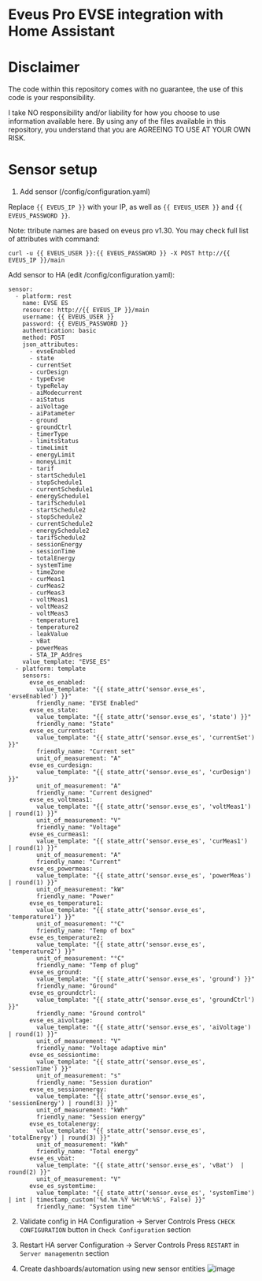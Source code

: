 # Eveus Pro EVSE integration with Home Assistant

# Disclaimer
The code within this repository comes with no guarantee, the use of this code is your responsibility.

I take NO responsibility and/or liability for how you choose to use information available here. By using any of the files available in this repository, you understand that you are AGREEING TO USE AT YOUR OWN RISK.

# Sensor setup

1. Add sensor (/config/configuration.yaml)

Replace `{{ EVEUS_IP }}` with your IP, as well as `{{ EVEUS_USER }}` and `{{ EVEUS_PASSWORD }}`.

Note: ttribute names are based on eveus pro v1.30. You may check full list of attributes with command:
```
curl -u {{ EVEUS_USER }}:{{ EVEUS_PASSWORD }} -X POST http://{{ EVEUS_IP }}/main
```
Add sensor to HA (edit /config/configuration.yaml):
```
sensor:
  - platform: rest
    name: EVSE ES
    resource: http://{{ EVEUS_IP }}/main
    username: {{ EVEUS_USER }}
    password: {{ EVEUS_PASSWORD }}
    authentication: basic
    method: POST
    json_attributes:
      - evseEnabled
      - state
      - currentSet
      - curDesign
      - typeEvse
      - typeRelay
      - aiModecurrent
      - aiStatus
      - aiVoltage
      - aiPatameter
      - ground
      - groundCtrl
      - timerType
      - limitsStatus
      - timeLimit
      - energyLimit
      - moneyLimit
      - tarif
      - startSchedule1
      - stopSchedule1
      - currentSchedule1
      - energySchedule1
      - tarifSchedule1
      - startSchedule2
      - stopSchedule2
      - currentSchedule2
      - energySchedule2
      - tarifSchedule2
      - sessionEnergy
      - sessionTime
      - totalEnergy
      - systemTime
      - timeZone
      - curMeas1
      - curMeas2
      - curMeas3
      - voltMeas1
      - voltMeas2
      - voltMeas3
      - temperature1
      - temperature2
      - leakValue
      - vBat
      - powerMeas
      - STA_IP_Addres
    value_template: "EVSE_ES"
  - platform: template
    sensors:
      evse_es_enabled:
        value_template: "{{ state_attr('sensor.evse_es', 'evseEnabled') }}"
        friendly_name: "EVSE Enabled"
      evse_es_state:
        value_template: "{{ state_attr('sensor.evse_es', 'state') }}"
        friendly_name: "State"
      evse_es_currentset:
        value_template: "{{ state_attr('sensor.evse_es', 'currentSet') }}"
        friendly_name: "Current set"
        unit_of_measurement: "A"
      evse_es_curdesign:
        value_template: "{{ state_attr('sensor.evse_es', 'curDesign') }}"
        unit_of_measurement: "A"
        friendly_name: "Current designed"
      evse_es_voltmeas1:
        value_template: "{{ state_attr('sensor.evse_es', 'voltMeas1') | round(1) }}"
        unit_of_measurement: "V"
        friendly_name: "Voltage"
      evse_es_curmeas1:
        value_template: "{{ state_attr('sensor.evse_es', 'curMeas1')  | round(1) }}"
        unit_of_measurement: "A"
        friendly_name: "Current"
      evse_es_powermeas:
        value_template: "{{ state_attr('sensor.evse_es', 'powerMeas')  | round(1) }}"
        unit_of_measurement: "kW"
        friendly_name: "Power"
      evse_es_temperature1:
        value_template: "{{ state_attr('sensor.evse_es', 'temperature1') }}"
        unit_of_measurement: "°C"
        friendly_name: "Temp of box"
      evse_es_temperature2:
        value_template: "{{ state_attr('sensor.evse_es', 'temperature2') }}"
        unit_of_measurement: "°C"
        friendly_name: "Temp of plug"
      evse_es_ground:
        value_template: "{{ state_attr('sensor.evse_es', 'ground') }}"
        friendly_name: "Ground"
      evse_es_groundctrl:
        value_template: "{{ state_attr('sensor.evse_es', 'groundCtrl') }}"
        friendly_name: "Ground control"
      evse_es_aivoltage:
        value_template: "{{ state_attr('sensor.evse_es', 'aiVoltage') | round(1) }}"
        unit_of_measurement: "V"
        friendly_name: "Voltage adaptive min"
      evse_es_sessiontime:
        value_template: "{{ state_attr('sensor.evse_es', 'sessionTime') }}"
        unit_of_measurement: "s"
        friendly_name: "Session duration"
      evse_es_sessionenergy:
        value_template: "{{ state_attr('sensor.evse_es', 'sessionEnergy') | round(3) }}"
        unit_of_measurement: "kWh"
        friendly_name: "Session energy"
      evse_es_totalenergy:
        value_template: "{{ state_attr('sensor.evse_es', 'totalEnergy') | round(3) }}"
        unit_of_measurement: "kWh"
        friendly_name: "Total energy"
      evse_es_vbat:
        value_template: "{{ state_attr('sensor.evse_es', 'vBat')  | round(2) }}"
        unit_of_measurement: "V"
      evse_es_systemtime:
        value_template: "{{ state_attr('sensor.evse_es', 'systemTime') | int | timestamp_custom('%d.%m.%Y %H:%M:%S', False) }}"
        friendly_name: "System time"
```

2. Validate config in HA
Configuration -> Server Controls
Press `CHECK CONFIGURATION` button in `Check Configuration` section

4. Restart HA server
Configuration -> Server Controls
Press `RESTART` in `Server managementn` section

5. Create dashboards/automation using new sensor entities
![image](https://user-images.githubusercontent.com/5980725/147565859-ef10c469-1bee-4e78-b85f-e080b9eac392.png)
